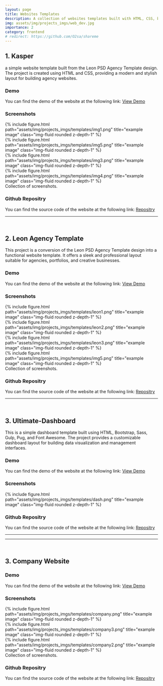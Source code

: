 ```yaml
---
layout: page
title: Websites Templates
description: A collection of websites templates built with HTML, CSS, bootstrap, sass, pug, gulp, js and other web techonologies.
img: assets/img/projects_imgs/web_dev.jpg
importance: 2
category: frontend
# redirect: https://github.com/O2sa/shareme
---
```




## 1. Kasper
a simple website template built from the Leon PSD Agency Template design. The project is created using HTML and CSS, providing a modern and stylish layout for building agency websites.

### Demo

You can find the demo of the website at the following link:
[View Demo](https://o2sa.github.io/Kasper-Template)

### Screenshots
<div class="row">
    <div class="col-sm mt-3 mt-md-0">
        {% include figure.html path="assets/img/projects_imgs/templates/img1.png" title="example image" class="img-fluid rounded z-depth-1" %}
    </div>
</div>
<div class="row">
    <div class="col-sm mt-3 mt-md-0">
        {% include figure.html path="assets/img/projects_imgs/templates/img5.png" title="example image" class="img-fluid rounded z-depth-1" %}
    </div>
    <div class="col-sm mt-3 mt-md-0">
        {% include figure.html path="assets/img/projects_imgs/templates/img3.png" title="example image" class="img-fluid rounded z-depth-1" %}
    </div>
    <div class="col-sm mt-3 mt-md-0">
        {% include figure.html path="assets/img/projects_imgs/templates/img4.png" title="example image" class="img-fluid rounded z-depth-1" %}
    </div>
</div>
<div class="caption">
   Collection of screenshots.
</div>

### Github Repositry

You can find the source code of the website at the following link:
[Repositry](https://o2sa.github.io/Leon-Template)
  
---
<br/>




## 2. Leon Agency Template  

This project is a conversion of the Leon PSD Agency Template design into a functional website template. It offers a sleek and professional layout suitable for agencies, portfolios, and creative businesses.

### Demo
You can find the demo of the website at the following link:
[View Demo](https://o2sa.github.io/Leon-Template)

### Screenshots
<div class="row">
    <div class="col-sm mt-3 mt-md-0">
        {% include figure.html path="assets/img/projects_imgs/templates/leon1.png" title="example image" class="img-fluid rounded z-depth-1" %}
    </div>
</div>
<div class="row">
    <div class="col-sm mt-3 mt-md-0">
        {% include figure.html path="assets/img/projects_imgs/templates/leon2.png" title="example image" class="img-fluid rounded z-depth-1" %}
    </div>
    <div class="col-sm mt-3 mt-md-0">
        {% include figure.html path="assets/img/projects_imgs/templates/leon3.png" title="example image" class="img-fluid rounded z-depth-1" %}
    </div>
    <div class="col-sm mt-3 mt-md-0">
        {% include figure.html path="assets/img/projects_imgs/templates/img5.png" title="example image" class="img-fluid rounded z-depth-1" %}
    </div>
</div>
<div class="caption">
   Collection of screenshots.
</div>

### Github Repositry

You can find the source code of the website at the following link:
[Repositry](https://github.com/O2sa/Leon-Template)

---
<br/>




## 3. Ultimate-Dashboard

This is a simple dashboard template built using HTML, Bootstrap, Sass, Gulp, Pug, and Font Awesome. The project provides a customizable dashboard layout for building data visualization and management interfaces.

### Demo
You can find the demo of the website at the following link:
[View Demo](https://o2sa.github.io/Ultimate-Frontend)

### Screenshots
<div class="row">
    <div class="col-sm mt-3 mt-md-0">
        {% include figure.html path="assets/img/projects_imgs/templates/dash.png" title="example image" class="img-fluid rounded z-depth-1" %}
    </div>
</div>


### Github Repositry

You can find the source code of the website at the following link:
[Repositry](https://github.com/O2sa/Ultimate-Frontend)


---
---
<br/>




## 3. Company Website


### Demo
You can find the demo of the website at the following link:
[View Demo](https://o2sa.github.io/Website-With-Sass)

### Screenshots

<div class="row">
    <div class="col-sm mt-3 mt-md-0">
        {% include figure.html path="assets/img/projects_imgs/templates/company.png" title="example image" class="img-fluid rounded z-depth-1" %}
    </div>
    <div class="col-sm mt-3 mt-md-0">
        {% include figure.html path="assets/img/projects_imgs/templates/company3.png" title="example image" class="img-fluid rounded z-depth-1" %}
    </div>
    <div class="col-sm mt-3 mt-md-0">
        {% include figure.html path="assets/img/projects_imgs/templates/company2.png" title="example image" class="img-fluid rounded z-depth-1" %}
    </div>
</div>
<div class="caption">
   Collection of screenshots.
</div>

### Github Repositry

You can find the source code of the website at the following link:
[Repositry](https://github.com/O2sa/Website-With-Sass)
